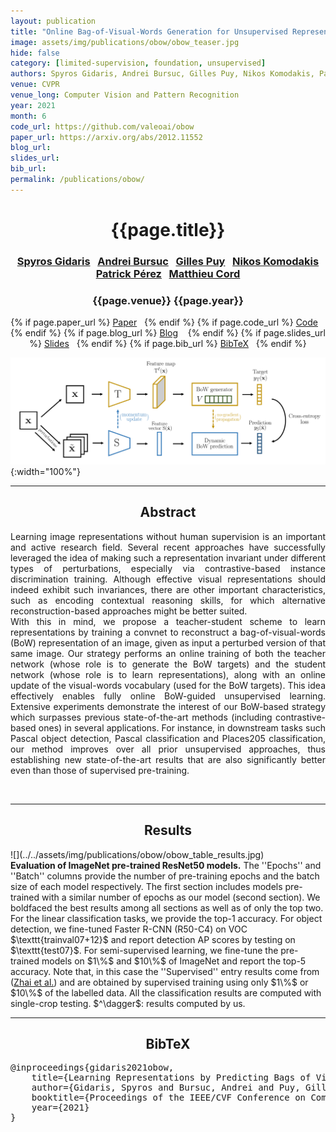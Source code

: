 ```yaml
---
layout: publication
title: "Online Bag-of-Visual-Words Generation for Unsupervised Representation Learning"
image: assets/img/publications/obow/obow_teaser.jpg
hide: false
category: [limited-supervision, foundation, unsupervised]
authors: Spyros Gidaris, Andrei Bursuc, Gilles Puy, Nikos Komodakis, Patrick Pérez, and Matthieu Cord
venue: CVPR
venue_long: Computer Vision and Pattern Recognition
year: 2021
month: 6
code_url: https://github.com/valeoai/obow
paper_url: https://arxiv.org/abs/2012.11552
blog_url:
slides_url:
bib_url:
permalink: /publications/obow/
---
```


<h1 align="center"> {{page.title}} </h1>
<!-- Simple call of authors -->
<!-- <h3 align="center"> {{page.authors}} </h3> -->
<!-- Alternatively you can add links to author pages -->
<h3 align="center"> <a href="https://scholar.google.com/citations?user=7atfg7EAAAAJ&hl=en">Spyros Gidaris</a>&nbsp;&nbsp; <a href="https://abursuc.github.io/">Andrei Bursuc</a>&nbsp;&nbsp; <a href="https://sites.google.com/site/puygilles/home">Gilles Puy</a>&nbsp;&nbsp;  <a href="https://www.csd.uoc.gr/~komod/">Nikos Komodakis</a> <br> <a href="https://ptrckprz.github.io/">Patrick Pérez</a>&nbsp;&nbsp; <a href="https://cord.isir.upmc.fr/">Matthieu Cord</a> </h3>


<h3 align="center"> {{page.venue}} {{page.year}} </h3>

<div align="center">
  <p>
    {% if page.paper_url %}
    <a href="{{ page.paper_url }}"><i class="far fa-file-pdf"></i> Paper</a>&nbsp;&nbsp;
    {% endif %}
    {% if page.code_url %}
    <a href="{{ page.code_url }}"><i class="fab fa-github"></i> Code</a> &nbsp;&nbsp;
    {% endif %}
    {% if page.blog_url %}
    <a href="{{ page.blog_url }}"><i class="fab fa-blogger"></i> Blog</a> &nbsp;&nbsp;
    {% endif %}
    {% if page.slides_url %}
    <a href="{{ page.slides_url }}"><i class="far fa-file-pdf"></i> Slides</a>&nbsp;&nbsp;
    {% endif %}
    {% if page.bib_url %}
    <a href="{{ page.bib_url}}"><i class="far fa-file-alt"></i> BibTeX</a>&nbsp;&nbsp;
    {% endif %}
  </p>
</div>


![](../../assets/img/publications/obow/obow_overview.png){:width="100%"}

<hr>

<h2  align="center"> Abstract</h2>

<p align="justify">Learning image representations without human supervision is an important and active research field. Several recent approaches have successfully leveraged the idea of making such a representation invariant under different types of perturbations, especially via contrastive-based instance discrimination training. Although effective visual representations should indeed exhibit such invariances, there are other important characteristics, such as encoding contextual reasoning skills, for which alternative reconstruction-based approaches might be better suited.
<br>
With this in mind, we propose a teacher-student scheme to learn representations by training a convnet to reconstruct a bag-of-visual-words (BoW) representation of an image, given as input a perturbed version of that same image. Our strategy performs an online training of both the teacher network (whose role is to generate the BoW targets) and the student network (whose role is to learn representations), along with an online update of the visual-words vocabulary (used for the BoW targets). This idea effectively enables fully online BoW-guided unsupervised learning. Extensive experiments demonstrate the interest of our BoW-based strategy which surpasses previous state-of-the-art methods (including contrastive-based ones) in several applications. For instance, in downstream tasks such Pascal object detection, Pascal classification and Places205 classification, our method improves over all prior unsupervised approaches, thus establishing new state-of-the-art results that are also significantly better even than those of supervised pre-training.</p>

<br>

<hr>

<h2  align="center"> Results</h2>
![](../../assets/img/publications/obow/obow_table_results.jpg)
<div class="caption"><b>Evaluation of ImageNet pre-trained ResNet50 models.</b> The ''Epochs'' and ''Batch'' columns provide the number of pre-training epochs and the batch size of each model respectively.
The first section includes models pre-trained with a similar number of epochs as our model (second section). 
We boldfaced the best results among all sections as well as of only the top two.
For the linear classification tasks, we provide the top-1 accuracy.
For object detection, we fine-tuned Faster R-CNN (R50-C4) on VOC $\texttt{trainval07+12}$ and report detection AP scores by testing on $\texttt{test07}$.
For semi-supervised learning, we fine-tune the pre-trained models on $1\%$ and $10\%$ of ImageNet and report the top-5 accuracy.
Note that, in this case the ''Supervised'' entry results come from (<a href="https://arxiv.org/abs/1905.03670" target="_blank">Zhai et al.</a>) and are obtained by supervised training 
using only $1\%$ or $10\%$ of the labelled data.
All the classification results are computed with single-crop testing. $^\dagger$: results computed by us. </div>

<hr>

<h2  align="center">BibTeX</h2>
<left>
  <pre class="bibtex-box">
@inproceedings{gidaris2021obow,
    title={Learning Representations by Predicting Bags of Visual Words},
    author={Gidaris, Spyros and Bursuc, Andrei and Puy, Gilles and Komodakis, Nikos and Cord, Matthieu and P{\'e}rez, Patrick},
    booktitle={Proceedings of the IEEE/CVF Conference on Computer Vision and Pattern Recognition},
    year={2021}
}</pre>
</left>

<br>
